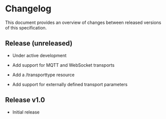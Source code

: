 # Changelog
This document provides an overview of changes between released versions of this specification.

## Release (unreleased)
*   Under active development

*   Add support for MQTT and WebSocket transports
*   Add a /transporttype resource
*   Add support for externally defined transport parameters

## Release v1.0
*   Initial release
